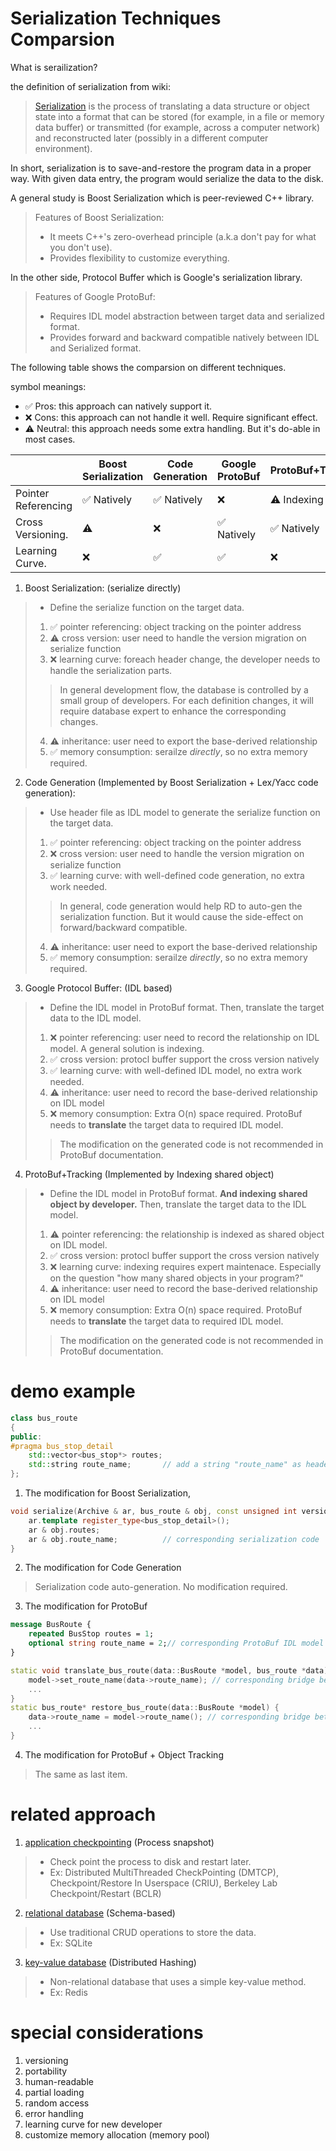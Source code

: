 # Serialization Techniques Comparsion
 What is serailization?

 the definition of serialization from wiki:
 
 >[Serialization](https://en.wikipedia.org/wiki/Serialization) is the process of translating a data structure or object state into a format that can be stored  (for example, in a file or memory data buffer) or transmitted (for example, across a computer network) and reconstructed later (possibly in a different computer environment).
 
 In short, serialization is to save-and-restore the program data in a proper way. With given data entry, the program would serialize the data to the disk.
 
 A general study is Boost Serialization which is peer-reviewed C++ library.
 > Features of Boost Serialization:
 > - It meets C++'s zero-overhead principle (a.k.a don't pay for what you don't use).
 > - Provides flexibility to customize everything.
 
 In the other side, Protocol Buffer which is Google's serialization library.
 > Features of Google ProtoBuf:
 > - Requires IDL model abstraction between target data and serialized format.
 > - Provides forward and backward compatible natively between IDL and Serialized format.

 The following table shows the comparsion on different techniques.

 symbol meanings:
 - ✅ Pros:    this approach can natively support it.
 - ❌ Cons:    this approach can not handle it well. Require significant effect.
 - ⚠️ Neutral: this approach needs some extra handling. But it's do-able in most cases.

|                    | Boost Serialization | Code Generation| Google ProtoBuf | ProtoBuf+Tracking |
| ------------------ | ------------- | ------------- | ------------- | ------------- |
| Pointer Referencing| ✅ Natively   | ✅ Natively | ❌ | ⚠️ Indexing |
| Cross Versioning.  | ⚠️             | ❌ | ✅ Natively |✅ Natively |
| Learning Curve.    | ❌            | ✅| ✅ | ❌ |

 
 1. Boost Serialization: (serialize directly)
 > - Define the serialize function on the target data.
 > 1. ✅ pointer referencing: object tracking on the pointer address
 > 2. ⚠️ cross version: user need to handle the version migration on serialize function
 > 3. ❌ learning curve: foreach header change, the developer needs to handle the serialization parts.
 >> In general development flow, the database is controlled by a small group of developers.
 >> For each definition changes, it will require database expert to enhance the corresponding changes.
 > 4. ⚠️ inheritance: user need to export the base-derived relationship
 > 5. ✅ memory consumption: serailze *directly*, so no extra memory required.

 2. Code Generation (Implemented by Boost Serialization + Lex/Yacc code generation):
 > - Use header file as IDL model to generate the serialize function on the target data.
 > 1. ✅ pointer referencing: object tracking on the pointer address
 > 2. ❌ cross version: user need to handle the version migration on serialize function
 > 3. ✅ learning curve: with well-defined code generation, no extra work needed.
 >> In general, code generation would help RD to auto-gen the serialization function. 
 >> But it would cause the side-effect on forward/backward compatible.
 > 4. ⚠️ inheritance: user need to export the base-derived relationship
 > 5. ✅ memory consumption: serailze *directly*, so no extra memory required.
 
 3. Google Protocol Buffer: (IDL based)
 > - Define the IDL model in ProtoBuf format. Then, translate the target data to the IDL model.
 > 1. ❌ pointer referencing: user need to record the relationship on IDL model. A general solution is indexing.
 > 2. ✅ cross version: protocl buffer support the cross version natively
 > 3. ✅ learning curve: with well-defined IDL model, no extra work needed.
 > 4. ⚠️ inheritance: user need to record the base-derived relationship on IDL model
 > 5. ❌ memory consumption: Extra O(n) space required. ProtoBuf needs to **translate** the target data to required IDL model.
 >> The modification on the generated code is not recommended in ProtoBuf documentation.

 4. ProtoBuf+Tracking (Implemented by Indexing shared object)
 > - Define the IDL model in ProtoBuf format. **And indexing shared object by developer.** Then, translate the target data to the IDL model.
 > 1. ⚠️ pointer referencing: the relationship is indexed as shared object on IDL model.
 > 2. ✅ cross version: protocl buffer support the cross version natively
 > 3. ❌ learning curve: indexing requires expert maintenace. Especially on the question "how many shared objects in your program?"
 > 4. ⚠️ inheritance: user need to record the base-derived relationship on IDL model
 > 5. ❌ memory consumption: Extra O(n) space required. ProtoBuf needs to **translate** the target data to required IDL model.
 >> The modification on the generated code is not recommended in ProtoBuf documentation.

# demo example

```C++
class bus_route
{
public:
#pragma bus_stop_detail
    std::vector<bus_stop*> routes;
    std::string route_name;       // add a string "route_name" as header change
};
```
1. The modification for Boost Serialization,
```C++
void serialize(Archive & ar, bus_route & obj, const unsigned int version) {
    ar.template register_type<bus_stop_detail>();
    ar & obj.routes;
    ar & obj.route_name;          // corresponding serialization code
}
 ```
2. The modification for Code Generation
> Serialization code auto-generation. No modification required.

3. The modification for ProtoBuf
```ProtoBuf
message BusRoute {
    repeated BusStop routes = 1;
    optional string route_name = 2;// corresponding ProtoBuf IDL model
}
```
```C++
static void translate_bus_route(data::BusRoute *model, bus_route *data) {
    model->set_route_name(data->route_name); // corresponding bridge between data and IDL
    ...
}
static bus_route* restore_bus_route(data::BusRoute *model) {
    data->route_name = model->route_name(); // corresponding bridge between data and IDL
    ...
}
```
4. The modification for ProtoBuf + Object Tracking
> The same as last item.


# related approach
 1. [application checkpointing](https://en.wikipedia.org/wiki/Application_checkpointing) (Process snapshot)
 > - Check point the process to disk and restart later. 
 > - Ex: Distributed MultiThreaded CheckPointing (DMTCP), Checkpoint/Restore In Userspace (CRIU), Berkeley Lab Checkpoint/Restart (BCLR)
 2. [relational database](https://en.wikipedia.org/wiki/Relational_database) (Schema-based)
 > - Use traditional CRUD operations to store the data.
 > - Ex: SQLite
 3. [key-value database](https://en.wikipedia.org/wiki/Key–value_database) (Distributed Hashing)
 > - Non-relational database that uses a simple key-value method.
 > - Ex: Redis

 # special considerations
 1. versioning
 2. portability
 3. human-readable
 4. partial loading
 5. random access
 6. error handling
 7. learning curve for new developer
 8. customize memory allocation (memory pool)
